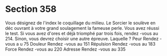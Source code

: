 # Section 358

Vous désignez de l'index le coquillage du milieu. Le Sorcier le
soulève en déc ouvrant à votre grand soulagement la fameuse perle.
Vous avez réussi le test. Si vous avez d'ores et déjà triomphé par
trois fois, rendez -vous au  214. Sinon, vous devrez choisir une autre
épreuve. Laquelle ?
Peur         Rendez -vous a u 75
Douleur         Rendez -vous au  151
Répulsion         Rendez -vous au  183
Force         Rendez -vous au  220
Adresse         Rendez -vous au  335